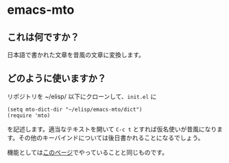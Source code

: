 # emacs-mto

## これは何ですか？
日本語で書かれた文章を昔風の文章に変換します。

## どのように使いますか？
リポジトリを ~/elisp/ 以下にクローンして、`init.el` に

    (setq mto-dict-dir "~/elisp/emacs-mto/dict")
    (require 'mto)

を記述します。適当なテキストを開いて `C-c t` とすれば仮名使いが昔風になります。その他のキーバインドについては後日書かれることになるでしょう。

機能としては[このページ](http://nakinor.github.io/mto)でやっていることと同じものです。
